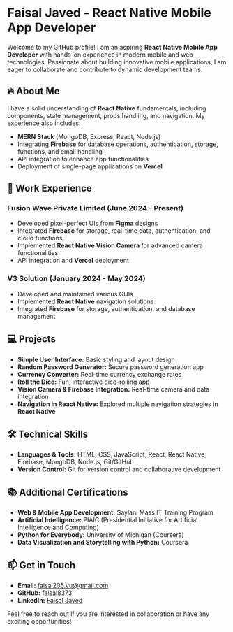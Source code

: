 # Faisal Javed - React Native Mobile App Developer

Welcome to my GitHub profile! I am an aspiring **React Native Mobile App Developer** with hands-on experience in modern mobile and web technologies. Passionate about building innovative mobile applications, I am eager to collaborate and contribute to dynamic development teams.

## 🔥 About Me
I have a solid understanding of **React Native** fundamentals, including components, state management, props handling, and navigation. My experience also includes:

- **MERN Stack** (MongoDB, Express, React, Node.js)
- Integrating **Firebase** for database operations, authentication, storage, functions, and email handling
- API integration to enhance app functionalities
- Deployment of single-page applications on **Vercel**

## 💼 Work Experience

### Fusion Wave Private Limited (June 2024 - Present)
- Developed pixel-perfect UIs from **Figma** designs
- Integrated **Firebase** for storage, real-time data, authentication, and cloud functions
- Implemented **React Native Vision Camera** for advanced camera functionalities
- API integration and **Vercel** deployment

### V3 Solution (January 2024 - May 2024)
- Developed and maintained various GUIs
- Implemented **React Native** navigation solutions
- Integrated **Firebase** for storage, authentication, and database management

## 💻 Projects
- **Simple User Interface:** Basic styling and layout design
- **Random Password Generator:** Secure password generation app
- **Currency Converter:** Real-time currency exchange rates
- **Roll the Dice:** Fun, interactive dice-rolling app
- **Vision Camera & Firebase Integration:** Real-time camera and data integration
- **Navigation in React Native:** Explored multiple navigation strategies in **React Native**

## 🛠️ Technical Skills
- **Languages & Tools:** HTML, CSS, JavaScript, React, React Native, Firebase, MongoDB, Node.js, Git/GitHub
- **Version Control:** Git for version control and collaborative development

## 📚 Additional Certifications
- **Web & Mobile App Development:** Saylani Mass IT Training Program
- **Artificial Intelligence:** PIAIC (Presidential Initiative for Artificial Intelligence and Computing)
- **Python for Everybody:** University of Michigan (Coursera)
- **Data Visualization and Storytelling with Python:** Coursera

## 📫 Get in Touch
- **Email:** [faisal205.vu@gmail.com](mailto:faisal205.vu@gmail.com)
- **GitHub:** [faisal8373](https://github.com/faisal8373)
- **LinkedIn:** [Faisal Javed](https://www.linkedin.com/in/faisal-javed-6193a0a4)

Feel free to reach out if you are interested in collaboration or have any exciting opportunities!

